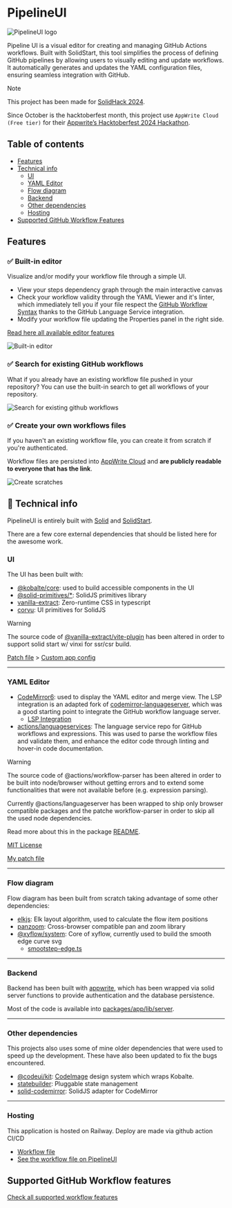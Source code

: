 # PipelineUI

<picture>
  <source media="(prefers-color-scheme: dark)" srcset="./docs/logo_for_github_white.svg">
  <img alt="PipelineUI logo" src="./docs/logo_for_github_dark.svg">
</picture>

Pipeline UI is a visual editor for creating and managing GitHub Actions workflows.
Built with SolidStart, this tool simplifies the process of defining GitHub pipelines
by allowing users to visually editing and update workflows. It automatically generates and
updates the YAML configuration files, ensuring seamless integration with GitHub.

> [!NOTE]
>
> This project has been made for [SolidHack 2024](https://www.solidjs.com/blog/solidhack-2024-announcement).
>
> Since October is the hacktoberfest month, this project use `AppWrite Cloud (Free tier)` for their [Appwrite’s Hacktoberfest 2024 Hackathon](https://appwrite.io/blog/post/appwrite-hacktoberfest-hackathon-2024).

## Table of contents

- [Features](#features)
- [Technical info](#-technical-info)
  - [UI](#ui)
  - [YAML Editor](#yaml-editor)
  - [Flow diagram](#flow-diagram)
  - [Backend](#backend)
  - [Other dependencies](#other)
  - [Hosting](#hosting)
- [Supported GitHub Workflow Features](#supported-github-workflow-features)

## Features

### ✅ Built-in editor

Visualize and/or modify your workflow file through a simple UI.

- View your steps dependency graph through the main interactive canvas
- Check your workflow validity through the YAML Viewer and it's linter, which immediately tell you if your file respect the [GitHub Workflow Syntax](https://docs.github.com/en/actions/writing-workflows/workflow-syntax-for-github-actions) thanks to the GitHub Language Service integration.
- Modify your workflow file updating the Properties panel in the right side.

[Read here all available editor features](./FEATURES.md)

![Built-in editor](./docs/327shots_so.png)

### ✅ Search for existing GitHub workflows

What if you already have an existing workflow file pushed in your repository? You can use the built-in search to get all workflows
of your repository.

![Search for existing github workflows](./docs/262shots_so.png)

### ✅ Create your own workflows files

If you haven't an existing workflow file, you can create it from scratch if you're authenticated.

Workflow files are persisted into [AppWrite Cloud](https://appwrite.io/) and **are publicly readable to everyone that has the link**.

![Create scratches](./docs/577shots_so.png)

## 🤖 Technical info

PipelineUI is entirely built with [Solid](https://github.com/solidjs/solid) and [SolidStart](https://github.com/solidjs/solid-start).

There are a few core external dependencies that should be listed here for the awesome work.

### UI

The UI has been built with:

- [@kobalte/core](https://github.com/kobaltedev/kobalte): used to build accessible components in the UI
- [@solid-primitives/\*](https://github.com/solidjs-community/solid-primitives): SolidJS primitives library
- [vanilla-extract](https://vanilla-extract.style/): Zero-runtime CSS in typescript
- [corvu](https://corvu.dev/): UI primitives for SolidJS

> [!WARNING]
>
> The source code of [@vanilla-extract/vite-plugin](https://github.com/vanilla-extract-css/vanilla-extract/tree/master/packages/vite-plugin) has been altered
> in order to support solid start w/ vinxi for ssr/csr build.
>
> [Patch file](./patches/@vanilla-extract__vite-plugin@4.0.17.patch) > [Custom app config](./packages/app/app.config.ts)

---

### YAML Editor

- [CodeMirror6](https://codemirror.net/): used to display the YAML editor and merge view. The LSP integration is an
  adapted fork of [codemirror-languageserver](https://github.com/FurqanSoftware/codemirror-languageserver), which was a
  good starting point to integrate the GitHub workflow language server.
  - [LSP Integration](./packages/app/src/components/Editor/YamlEditor/lsp)
- [actions/languageservices](https://github.com/actions/languageservices): The language service repo for GitHub
  workflows and expressions. This was used to parse the workflow files and validate them, and enhance the editor code
  through linting and hover-in code documentation.

> [!WARNING]
>
> The source code of @actions/workflow-parser has been altered in order to be built into node/browser without getting errors and to
> extend some functionalities that were not available before (e.g. expression parsing).
>
> Currently @actions/languageserver has been wrapped to ship only browser compatible packages and the patche workflow-parser in order to skip all the used node dependencies.
>
> Read more about this in the package [README](./packages/workflow-parser/README.md).
>
> [MIT License](https://github.com/actions/languageservices/blob/main/LICENSE)
>
> [My patch file](./patches/@actions__workflow-parser@0.3.13.patch)

---

### Flow diagram

Flow diagram has been built from scratch taking advantage of some other dependencies:

- [elkjs](https://github.com/kieler/elkjs): Elk layout algorithm, used to calculate the flow item positions
- [panzoom](https://github.com/anvaka/panzoom): Cross-browser compatible pan and zoom library
- [@xyflow/system](https://github.com/xyflow/xyflow): Core of xyflow, currently used to build the smooth edge curve
  svg
  - [smootstep-edge.ts](https://github.com/xyflow/xyflow/blob/97fdff59d40071aee0b3192f7b571c6bdd4d09fd/packages/system/src/utils/edges/smoothstep-edge.ts#L215)

---

### Backend

Backend has been built with [appwrite](https://appwrite.io/), which has been wrapped via solid server functions
to provide authentication and the database persistence.

Most of the code is available into [packages/app/lib/server](packages/app/src/lib/server).

---

### Other dependencies

This projects also uses some of mine older dependencies that were used to speed up the development.
These have also been updated to fix the bugs encountered.

- [@codeui/kit](https://github.com/riccardoperra/codeui): [CodeImage](https://github.com/riccardoperra/codeimage) design
  system which wraps Kobalte.
- [statebuilder](https://github.com/riccardoperra/statebuilder): Pluggable state management
- [solid-codemirror](https://github.com/riccardoperra/solid-codemirror): SolidJS adapter for CodeMirror

---

### Hosting

This application is hosted on Railway. Deploy are made via github action CI/CD

- [Workflow file](./.github/workflows/deploy.yml)
- [See the workflow file on PipelineUI](https://pipelineui.dev/editor/riccardoperra/pipelineui/main/.github/workflows/deploy.yml)

## Supported GitHub Workflow features

[Check all supported workflow features](./packages/app/src/routes/about/supported-workflow-features.mdx)
